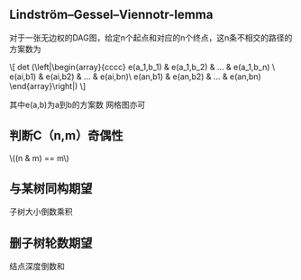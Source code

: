 ## Lindström–Gessel–Viennotr-lemma
对于一张无边权的DAG图，给定n个起点和对应的n个终点，这n条不相交的路径的方案数为

\\[
det (\left|\begin{array}{cccc} 
    e(a_1,b_1) &    e(a_1,b_2)    & ... & e(a_1,b_n) \\ 
    e(ai,b1) &  e(ai,b2)  & ... & e(ai,bn)\\ 
    e(an,b1) & e(an,b2) & ... & e(an,bn) 
\end{array}\right|)
\\]

其中e(a,b)为a到b的方案数
网格图亦可

## 判断C（n,m）奇偶性

\\((n \& m) == m\\)


## 与某树同构期望
子树大小倒数乘积
## 删子树轮数期望
结点深度倒数和
